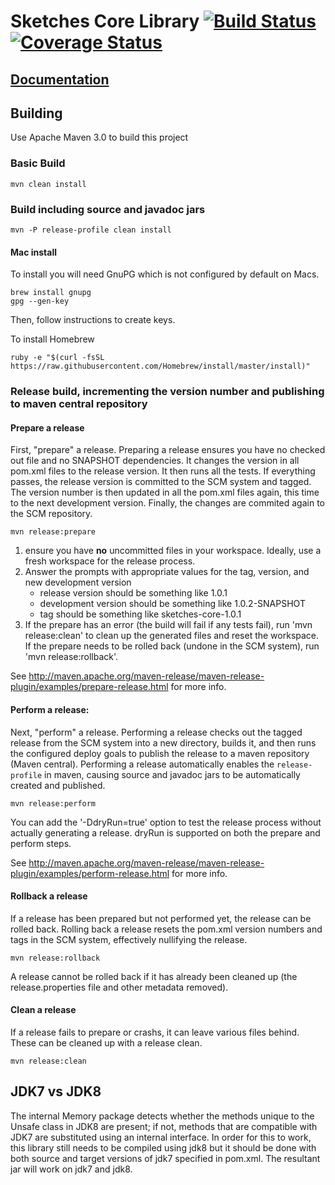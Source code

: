Sketches Core Library [![Build Status](https://travis-ci.org/DataSketches/sketches-core.svg?branch=master)](https://travis-ci.org/DataSketches/sketches-core) [![Coverage Status](https://coveralls.io/repos/DataSketches/sketches-core/badge.svg?branch=master)](https://coveralls.io/r/DataSketches/sketches-core?branch=master)
=================

## [Documentation](https://datasketches.github.io)

## Building
Use Apache Maven 3.0 to build this project

### Basic Build
    mvn clean install

### Build including source and javadoc jars
    mvn -P release-profile clean install

#### Mac install
To install you will need GnuPG which is not configured by default on Macs.

    brew install gnupg
    gpg --gen-key

Then, follow instructions to create keys.

To install Homebrew
    
    ruby -e "$(curl -fsSL https://raw.githubusercontent.com/Homebrew/install/master/install)"

### Release build, incrementing the version number and publishing to maven central repository

#### Prepare a release
First, "prepare" a release. Preparing a release ensures you have no checked out file and no SNAPSHOT dependencies.
It changes the version in all pom.xml files to the release version. It then runs all the tests. If everything passes,
the release version is committed to the SCM system and tagged. The version number is then updated in all the pom.xml 
files again, this time to the next development version. Finally, the changes are commited again to the SCM repository.

    mvn release:prepare

1. ensure you have **no** uncommitted files in your workspace. Ideally, use a fresh workspace for the release process.
2. Answer the prompts with appropriate values for the tag, version, and new development version
    - release version should be something like 1.0.1
    - development version should be something like 1.0.2-SNAPSHOT
    - tag should be something like sketches-core-1.0.1
3. If the prepare has an error (the build will fail if any tests fail), run 'mvn release:clean' to clean up the 
generated files and reset the workspace. If the prepare needs to be rolled back (undone in the SCM system), run 'mvn release:rollback'.

See http://maven.apache.org/maven-release/maven-release-plugin/examples/prepare-release.html for more info.

#### Perform a release:
Next, "perform" a release. Performing a release checks out the tagged release from the SCM system into a new directory,
builds it, and then runs the configured deploy goals to publish the release to a maven repository (Maven central). Performing
a release automatically enables the `release-profile` in maven, causing source and javadoc jars to be automatically created 
and published.

    mvn release:perform

You can add the '-DdryRun=true' option to test the release process without actually generating a release. dryRun is 
supported on both the prepare and perform steps.

See http://maven.apache.org/maven-release/maven-release-plugin/examples/perform-release.html for more info.

#### Rollback a release
If a release has been prepared but not performed yet, the release can be rolled back. Rolling back a release resets
the pom.xml version numbers and tags in the SCM system, effectively nullifying the release.

    mvn release:rollback

A release cannot be rolled back if it has already been cleaned up (the release.properties file and other metadata removed).

#### Clean a release
If a release fails to prepare or crashs, it can leave various files behind. These can be cleaned up with a release clean.

    mvn release:clean

## JDK7 vs JDK8
The internal Memory package detects whether the methods unique to the Unsafe class in JDK8 are present; 
if not, methods that are compatible with JDK7 are substituted using an internal
interface.  In order for this to work, this library still needs to be compiled using jdk8 
but it should be done with both source and target versions of jdk7 specified in pom.xml. 
The resultant jar will work on jdk7 and jdk8.

